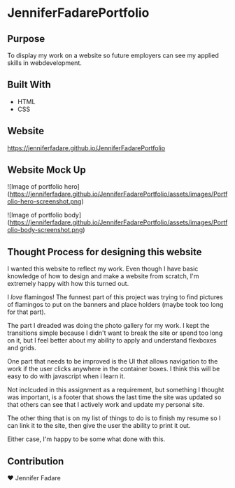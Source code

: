 # JenniferFadarePortfolio

## Purpose
To display my work on a website so future employers can see my applied skills in webdevelopment.

## Built With

* HTML
* CSS


## Website

https://jenniferfadare.github.io/JenniferFadarePortfolio

## Website Mock Up

![Image of portfolio hero] (https://jenniferfadare.github.io/JenniferFadarePortfolio/assets/images/Portfolio-hero-screenshot.png)

![Image of portfolio body] (https://jenniferfadare.github.io/JenniferFadarePortfolio/assets/images/Portfolio-body-screenshot.png)


## Thought Process for designing this website

I wanted this website to reflect my work.  Even though I have basic knowledge of how to design and make a website from scratch, I'm extremely happy with how this turned out.

I *love* flamingos! The funnest part of this project was trying to find pictures of flamingos to put on the banners and place holders (maybe took too long for that part).

The part I dreaded was doing the photo gallery for my work.  I kept the transitions simple because I didn't want to break the site or spend too long on it, but I feel better about my ability to apply and understand flexboxes and grids.

One part that needs to be improved is the UI that allows navigation to the work if the user clicks anywhere in the container boxes.  I think this will be easy to do with javascript when i learn it.

Not inclcuded in this assignment as a requirement, but something I thought was important, is a footer that shows the last time the site was updated so that others can see that I actively work and update my personal site.

The other thing that is on my list of things to do is to finish my resume so I can link it to the site, then give the user the ability to print it out.

Either case, I'm happy to be some what done with this. 

## Contribution

:heart: Jennifer Fadare

